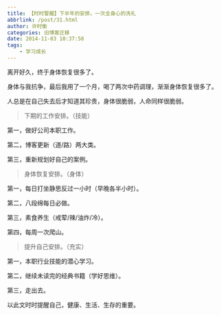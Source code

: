 ```yaml
---
title: 【时时警醒】下半年的安排，一次全身心的洗礼
abbrlink: /post/31.html
author: 许时衡
categories: 旧博客迁移
date: 2014-11-03 10:37:58
tags:
    - 学习成长
---
```


离开好久，终于身体恢复很多了。

身体与我抗争，最后我用了一个月，喝了两次中药调理，渐渐身体恢复很多了。

人总是在自己失去后才知道其珍贵，身体很脆弱，人命同样很脆弱。

> 下期的工作安排。（技能）

第一，做好公司本职工作。

第二，博客更新（道/路）两大类。

第三，重新规划好自己的案例。

> 身体恢复安排。（身体）

第一，每日打坐静思反过一小时（早晚各半小时）。

第二，八段绵每日必做。

第三，素食养生（戒荤/辣/油炸/冷）。

第四，每周一次爬山。

> 提升自己安排。（充实）

第一，本职行业技能的潜心学习。

第二，继续未读完的经典书籍（学好思维）。

第三，走出去。

以此文时时提醒自己，健康、生活、生存的重要。

